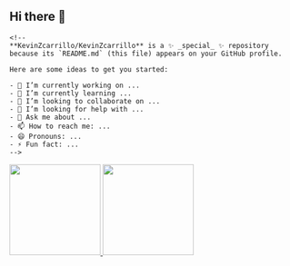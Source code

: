 ## Hi there 👋
```
<!--
**KevinZcarrillo/KevinZcarrillo** is a ✨ _special_ ✨ repository because its `README.md` (this file) appears on your GitHub profile.

Here are some ideas to get you started:

- 🔭 I’m currently working on ...
- 🌱 I’m currently learning ...
- 👯 I’m looking to collaborate on ...
- 🤔 I’m looking for help with ...
- 💬 Ask me about ...
- 📫 How to reach me: ...
- 😄 Pronouns: ...
- ⚡ Fun fact: ...
-->
```
<a href="https://github.com/KevinZcarrillo">
  <img height="160em" src="https://github-readme-stats.vercel.app/api?username=KevinZcarrillo">
  <img height="160em" src="https://github-readme-stats.vercel.app/api/top-langs/?username=KevinZcarrillo">
<a
 <img height="160em" src="https://images.app.goo.gl/Dg98KyYPXfZWMTqC6">
</a>
